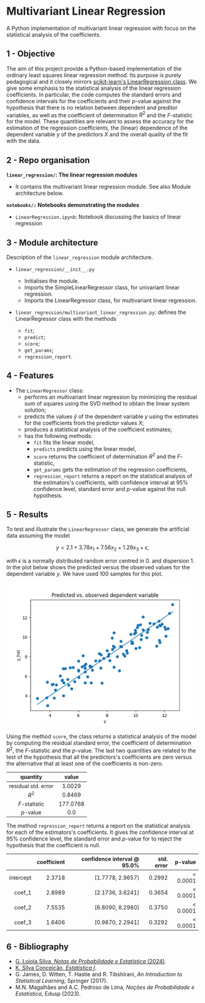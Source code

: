# Multivariant Linear Regression
A Python implementation of multivariant linear regression with focus on the statistical analysis of the coefficients.

## 1 - Objective
The aim of this project provide a Python-based implementation of the ordinary least squares linear regression method. Its purpose is purely pedagogical and it closely mirrors [scikit-learn's LinearRegression class](https://scikit-learn.org/stable/modules/generated/sklearn.linear_model.LinearRegression.html). We give some emphasis to the statistical analysis of the linear regression coefficients. In particular, the code computes the standard errors and confidence intervals for the coefficients and their $p$-value against the hypothesis that there is no relation between dependent and preditor variables, as well as the coefficient of determination $R^2$ and the $F$-statistic for the model. These quantities are relevant to assess the accuracy for the estimation of the regression coefficients, the (linear) dependence of the dependent variable $y$ of the predictors $X$ and the overall quality of the fit with the data.

## 2 - Repo organisation
**`linear_regression/`: The linear regression modules**
- It contains the multivariant linear regression module. See also Module architecture below.

**`notebooks/:` Notebooks demonstrating the modules**
- `LinearRegression.ipynb`: Notebook discussing the basics of linear regression 

## 3 - Module architecture
Description of the `linear_regression` module architecture.
- `linear_regression/__init__.py`
  - Initialises the module.
  - Imports the SimpleLinearRegressor class, for univariant linear regression.
  - Imports the LinearRegressor class, for multivariant linear regression.

- `linear_regression/multivariant_linear_regression.py`: defines the LinearRegressor class with the methods
  - `fit`;
  - `predict`; 
  - `score`;
  - `get_params`;
  - `regression_report`.

## 4 - Features
- The `LinearRegressor` class:
  - performs an multivariant linear regression by minimizing the residual sum of squares using the SVD method to obtain the linear system solution;
  - predicts the values $\hat{y}$ of the dependent variable $y$ using the estimates for the coefficients from the predictor values $X$;
  - produces a statistical analysis of the coefficient estimates;
  - has the following methods:
    - `fit` fits the linear model,
    - `predicts` predicts using the linear model,
    - `score` returns the coefficient of determination $R^2$ and the $F$-statistic,
    - `get_params` gets the estimation of the regression coefficients,
    - `regression_report` returns a report on the statistical analysis of the estimators's coefficients, with confidence interval at 95% confidence level, standard error and $p$-value against the null hypothesis.

## 5 - Results

To test and illustrate the `LinearRegressor` class, we generate the artificial data assuming the model 
```math
y = 2.1 + 3.78 x_1 + 7.56 x_2 + 1.29 x_3 + \epsilon,
```
with $\epsilon$ is a normally distributed random error centred in 0. and dispersion 1. In the plot below shows the predicted versus the observed values for the dependent variable $y$. We have used 100 samples for this plot.

![plot](https://github.com/wcclima/multivariant-linear-regression/blob/main/y_hat_vs_y.png)

Using the method `score`, the class returns a statistical analysis of the model by computing the residual standard error, the coefficient of determination $R^2$, the $F$-statistic and the $p$-value. The last two quantities are related to the test of the hypothesis that all the predictors's coefficients are zero versus the alternative that at least one of the coefficients is non-zero.

|       quantity      |  value   |
|:-------------------:|:--------:|
| residual std. error |  1.0029  |
|        $R^2$        |  0.8469  |
|    $F$-statistic    | 177.0768 |
|      $p$-value      |   0.0    |

The method `regression_report` returns a report on the statistical analysis for each of the estimators's coefficients. It gives the confidence interval at 95% confidence level, the standard error and $p$-value for to reject the hypothesis that the coefficient is null.

|           | coefficient | confidence interval @ 95.0% | std. error | p-value |
|----------:|------------:|----------------------------:|-----------:|--------:|
| intercept |    2.3718   |       [1.7778, 2.9657]      |   0.2992   |< 0.0001 |
|   coef_1  |    2.8989   |       [2.1736, 3.6241]      |   0.3654   |< 0.0001 |
|   coef_2  |    7.5535   |       [6.8090, 8.2980]      |   0.3750   |< 0.0001 |
|   coef_3  |    1.6406   |       [0.9870, 2.2941]      |   0.3292   |< 0.0001 |


## 6 - Bibliography

- [G. Loiola Silva, *Notas de Probabilidade e Estatística* (2024)](https://www.math.tecnico.ulisboa.pt/~gsilva/PE_slides-print.pdf).
- [K. Silva Conceição, *Estatística I*](https://sites.icmc.usp.br/frasson/Estat/material/Estatistica-I-Katiane.pdf).
- G. James, D. Witten, T. Hastie and R. Tibshirani, *An Introduction to Statistical Learning*, Springer (2017).
- M.N. Magalhães and A.C. Pedroso de Lima, *Noções de Probabilidade e Estatística*, Edusp (2023).
